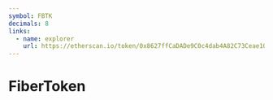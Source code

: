 ```yaml
---
symbol: FBTK
decimals: 8
links:
  - name: explorer
    url: https://etherscan.io/token/0x8627ffCaDADe9C0c4dab4A82C73Ceae10C2B401D
---
```


# FiberToken
